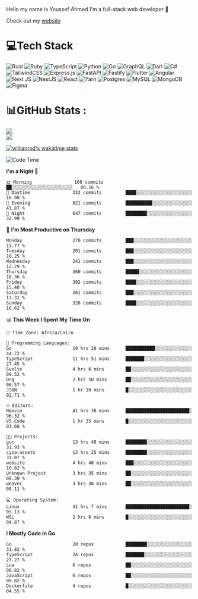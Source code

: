 Hello my name is Youssef Ahmed I'm a full-stack web developer 👋

Check out my [website](https://youssefahmed.vercel.app)
 
# 💻Tech Stack

![Rust](https://img.shields.io/badge/rust-%23000000.svg?style=for-the-badge&logo=rust&logoColor=white) ![Ruby](https://img.shields.io/badge/ruby-%23CC342D.svg?style=for-the-badge&logo=ruby&logoColor=white) ![TypeScript](https://img.shields.io/badge/typescript-%23007ACC.svg?style=for-the-badge&logo=typescript&logoColor=white) ![Python](https://img.shields.io/badge/python-3670A0?style=for-the-badge&logo=python&logoColor=ffdd54) ![Go](https://img.shields.io/badge/go-%2300ADD8.svg?style=for-the-badge&logo=go&logoColor=white) ![GraphQL](https://img.shields.io/badge/-GraphQL-E10098?style=for-the-badge&logo=graphql&logoColor=white) ![Dart](https://img.shields.io/badge/dart-%230175C2.svg?style=for-the-badge&logo=dart&logoColor=white) ![C#](https://img.shields.io/badge/c%23-%23239120.svg?style=for-the-badge&logo=c-sharp&logoColor=white) ![TailwindCSS](https://img.shields.io/badge/tailwindcss-%2338B2AC.svg?style=for-the-badge&logo=tailwind-css&logoColor=white) ![Express.js](https://img.shields.io/badge/express.js-%23404d59.svg?style=for-the-badge&logo=express&logoColor=%2361DAFB) ![FastAPI](https://img.shields.io/badge/FastAPI-005571?style=for-the-badge&logo=fastapi) ![Fastify](https://img.shields.io/badge/fastify-%23000000.svg?style=for-the-badge&logo=fastify&logoColor=white) ![Flutter](https://img.shields.io/badge/Flutter-%2302569B.svg?style=for-the-badge&logo=Flutter&logoColor=white) ![Angular](https://img.shields.io/badge/angular-%23DD0031.svg?style=for-the-badge&logo=angular&logoColor=white) ![Next JS](https://img.shields.io/badge/Next-black?style=for-the-badge&logo=next.js&logoColor=white) ![NestJS](https://img.shields.io/badge/nestjs-%23E0234E.svg?style=for-the-badge&logo=nestjs&logoColor=white) ![React](https://img.shields.io/badge/react-%2320232a.svg?style=for-the-badge&logo=react&logoColor=%2361DAFB) ![Yarn](https://img.shields.io/badge/yarn-%232C8EBB.svg?style=for-the-badge&logo=yarn&logoColor=white) ![Postgres](https://img.shields.io/badge/postgres-%23316192.svg?style=for-the-badge&logo=postgresql&logoColor=white) ![MySQL](https://img.shields.io/badge/mysql-%2300f.svg?style=for-the-badge&logo=mysql&logoColor=white) ![MongoDB](https://img.shields.io/badge/MongoDB-%234ea94b.svg?style=for-the-badge&logo=mongodb&logoColor=white)     ![Figma](https://img.shields.io/badge/figma-%23F24E1E.svg?style=for-the-badge&logo=figma&logoColor=white)

# 📊GitHub Stats :

![](https://github-readme-stats.vercel.app/api?username=joetifa2003&theme=tokyonight&hide_border=false&include_all_commits=false&count_private=false)<br/>
![](https://github-readme-streak-stats.herokuapp.com/?user=joetifa2003&theme=tokyonight&hide_border=false)<br/>

[![willianrod's wakatime stats](https://github-readme-stats.vercel.app/api/wakatime?username=joetifa2003&layout=compact)](https://github.com/anuraghazra/github-readme-stats)
<!--START_SECTION:waka-->
![Code Time](http://img.shields.io/badge/Code%20Time-3%2C437%20hrs%2045%20mins-blue)

**I'm a Night 🦉** 

```text
🌞 Morning                160 commits         ██░░░░░░░░░░░░░░░░░░░░░░░   08.16 % 
🌆 Daytime                333 commits         ████░░░░░░░░░░░░░░░░░░░░░   16.98 % 
🌃 Evening                821 commits         ██████████░░░░░░░░░░░░░░░   41.87 % 
🌙 Night                  647 commits         ████████░░░░░░░░░░░░░░░░░   32.99 % 
```
📅 **I'm Most Productive on Thursday** 

```text
Monday                   270 commits         ███░░░░░░░░░░░░░░░░░░░░░░   13.77 % 
Tuesday                  201 commits         ███░░░░░░░░░░░░░░░░░░░░░░   10.25 % 
Wednesday                241 commits         ███░░░░░░░░░░░░░░░░░░░░░░   12.29 % 
Thursday                 360 commits         █████░░░░░░░░░░░░░░░░░░░░   18.36 % 
Friday                   302 commits         ████░░░░░░░░░░░░░░░░░░░░░   15.40 % 
Saturday                 261 commits         ███░░░░░░░░░░░░░░░░░░░░░░   13.31 % 
Sunday                   326 commits         ████░░░░░░░░░░░░░░░░░░░░░   16.62 % 
```


📊 **This Week I Spent My Time On** 

```text
🕑︎ Time Zone: Africa/Cairo

💬 Programming Languages: 
Go                       19 hrs 20 mins      ███████████░░░░░░░░░░░░░░   44.72 % 
TypeScript               11 hrs 51 mins      ███████░░░░░░░░░░░░░░░░░░   27.45 % 
Svelte                   4 hrs 6 mins        ██░░░░░░░░░░░░░░░░░░░░░░░   09.52 % 
Org                      2 hrs 50 mins       ██░░░░░░░░░░░░░░░░░░░░░░░   06.57 % 
JSON                     1 hr 10 mins        █░░░░░░░░░░░░░░░░░░░░░░░░   02.71 % 

🔥 Editors: 
Neovim                   41 hrs 38 mins      ████████████████████████░   96.32 % 
VS Code                  1 hr 35 mins        █░░░░░░░░░░░░░░░░░░░░░░░░   03.68 % 

🐱‍💻 Projects: 
goc                      13 hrs 48 mins      ████████░░░░░░░░░░░░░░░░░   31.93 % 
cyza-assets              13 hrs 25 mins      ████████░░░░░░░░░░░░░░░░░   31.07 % 
website                  4 hrs 40 mins       ███░░░░░░░░░░░░░░░░░░░░░░   10.82 % 
Unknown Project          3 hrs 35 mins       ██░░░░░░░░░░░░░░░░░░░░░░░   08.30 % 
weaver                   3 hrs 30 mins       ██░░░░░░░░░░░░░░░░░░░░░░░   08.11 % 

💻 Operating System: 
Linux                    41 hrs 7 mins       ████████████████████████░   95.13 % 
WSL                      2 hrs 6 mins        █░░░░░░░░░░░░░░░░░░░░░░░░   04.87 % 
```

**I Mostly Code in Go** 

```text
Go                       28 repos            ████████░░░░░░░░░░░░░░░░░   31.82 % 
TypeScript               24 repos            ███████░░░░░░░░░░░░░░░░░░   27.27 % 
Lua                      6 repos             ██░░░░░░░░░░░░░░░░░░░░░░░   06.82 % 
JavaScript               6 repos             ██░░░░░░░░░░░░░░░░░░░░░░░   06.82 % 
Dockerfile               4 repos             █░░░░░░░░░░░░░░░░░░░░░░░░   04.55 % 
```




<!--END_SECTION:waka-->
